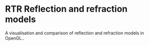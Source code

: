# RTR Reflection and refraction models
 A visualisation and comparison of reflection and refraction models in OpenGL..
